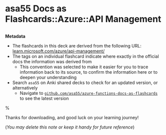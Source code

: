 # asa55 Docs as Flashcards::Azure::API Management

##

**Metadata**

- The flashcards in this deck are derived from the following URL: [learn.microsoft.com/azure/api-management/](https://learn.microsoft.com/azure/api-management/)
- The tags on an individual flashcard indicate where exactly in the official docs the information was derived from
  - This convention was selected to make it easier for you to trace information back to its source, to confirm the information here or to deepen your understanding
- Search `asa55` on Anki shared decks to check for an updated version, or alternatively
  - Navigate to [`github.com/asa55/azure-functions-docs-as-flashcards`](https://github.com/asa55/azure-api-management-docs-as-flashcards) to see the latest version

%

Thanks for downloading, and good luck on your learning journey!

(_You may delete this note or keep it handy for future reference_)

